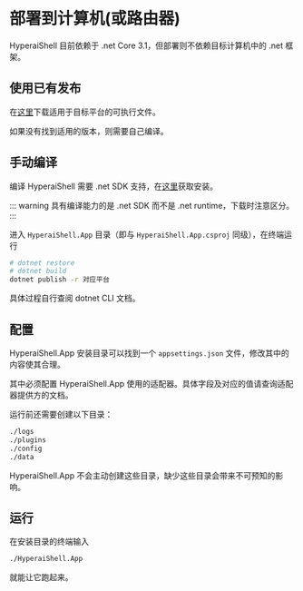 # 部署到计算机(或路由器)

HyperaiShell 目前依赖于 .net Core 3.1，但部署则不依赖目标计算机中的 .net 框架。

## 使用已有发布

在[这里](https://github.com/theGravityLab/HyperaiShell.App/releases)下载适用于目标平台的可执行文件。

如果没有找到适用的版本，则需要自己编译。

## 手动编译

编译 HyperaiShell 需要 .net SDK 支持，在[这里](https://dotnet.microsoft.com)获取安装。

::: warning
具有编译能力的是 .net SDK 而不是 .net runtime，下载时注意区分。
:::

进入 `HyperaiShell.App` 目录（即与 `HyperaiShell.App.csproj` 同级），在终端运行
```sh
# dotnet restore
# dotnet build
dotnet publish -r 对应平台
```
具体过程自行查阅 dotnet CLI 文档。

## 配置

HyperaiShell.App 安装目录可以找到一个 `appsettings.json` 文件，修改其中的内容使其合理。

其中必须配置 HyperaiShell.App 使用的适配器。具体字段及对应的值请查询适配器提供方的文档。

运行前还需要创建以下目录：
```sh
./logs
./plugins
./config
./data
```
HyperaiShell.App 不会主动创建这些目录，缺少这些目录会带来不可预知的影响。

## 运行

在安装目录的终端输入
```sh
./HyperaiShell.App
```
就能让它跑起来。